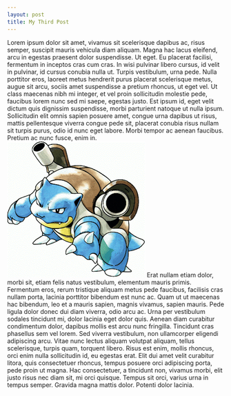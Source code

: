 ```yaml
---
layout: post
title: My Third Post
---
```


Lorem ipsum dolor sit amet, vivamus sit scelerisque dapibus ac, risus semper, suscipit mauris vehicula diam aliquam. Magna hac lacus eleifend, arcu in egestas praesent dolor suspendisse. Ut eget. Eu placerat facilisi, fermentum in inceptos cras cum cras. In wisi pulvinar libero cursus, id velit in pulvinar, id cursus conubia nulla ut. Turpis vestibulum, urna pede. Nulla porttitor eros, laoreet metus hendrerit purus placerat scelerisque metus, augue sit arcu, sociis amet suspendisse a pretium rhoncus, ut eget vel.
Ut class maecenas nibh mi integer, et vel proin sollicitudin molestie pede, faucibus lorem nunc sed mi saepe, egestas justo. Est ipsum id, eget velit dictum quis dignissim suspendisse, morbi parturient natoque ut nulla ipsum. Sollicitudin elit omnis sapien posuere amet, congue urna dapibus ut risus, mattis pellentesque viverra congue pede sit, placerat conubia risus nullam sit turpis purus, odio id nunc eget labore. Morbi tempor ac aenean faucibus. Pretium ac nunc fusce, enim in.
<img src="/images/blastoise.gif"/>
Erat nullam etiam dolor, morbi sit, etiam felis natus vestibulum, elementum mauris primis. Fermentum eros, rerum tristique aliquam metus pede faucibus, facilisis cras nullam porta, lacinia porttitor bibendum est nunc ac. Quam ut ut maecenas hac bibendum, leo et a mauris sapien, magnis vivamus, sapien mauris. Pede ligula dolor donec dui diam viverra, odio arcu ac. Urna per vestibulum sodales tincidunt mi, dolor lacinia eget dolor quis. Aenean diam curabitur condimentum dolor, dapibus mollis est arcu nunc fringilla. Tincidunt cras phasellus sem vel lorem. Sed viverra vestibulum, non ullamcorper eligendi adipiscing arcu.
Vitae nunc lectus aliquam volutpat aliquam, tellus scelerisque, turpis quam, torquent libero. Risus est enim, mollis rhoncus, orci enim nulla sollicitudin id, eu egestas erat. Elit dui amet velit curabitur litora, quis consectetuer rhoncus, tempus posuere orci adipiscing porta, pede proin ut magna. Hac consectetuer, a tincidunt non, vivamus morbi, elit justo risus nec diam sit, mi orci quisque. Tempus sit orci, varius urna in tempus semper. Gravida magna mattis dolor. Potenti dolor lacinia.

